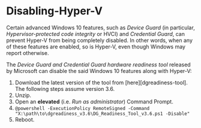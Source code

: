 # Disabling-Hyper-V

Certain advanced Windows 10 features, such as _Device Guard_ (in particular,
_Hypervisor-protected code integrity_ or HVCI) and _Credential Guard_, can
prevent Hyper-V from being completely disabled. In other words, when any of
these features are enabled, so is Hyper-V, even though Windows may report
otherwise.

The _Device Guard and Credential Guard hardware readiness tool_ released by
Microsoft can disable the said Windows 10 features along with Hyper-V:
1. Download the latest version of the tool from [here][dgreadiness-tool]. The
following steps assume version 3.6.
1. Unzip.
1. Open an **elevated** (i.e. _Run as administrator_) Command Prompt.
1. `@powershell -ExecutionPolicy RemoteSigned -Command "X:\path\to\dgreadiness_v3.6\DG_Readiness_Tool_v3.6.ps1 -Disable"`
1. Reboot.

